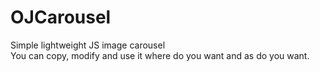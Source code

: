 # OJCarousel
Simple lightweight JS image carousel<br>
You can copy, modify and use it where do you want and as do you want.
